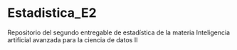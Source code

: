 # Estadistica_E2
Repositorio del segundo entregable de estadística de la materia Inteligencia artificial avanzada para la ciencia de datos II

